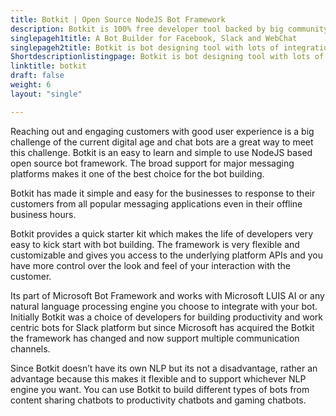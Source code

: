 ```yaml
---
title: Botkit | Open Source NodeJS Bot Framework
description: Botkit is 100% free developer tool backed by big community. It is a part of Microsoft Bot Framework for easier and rapid bot development and deployment.
singlepageh1title: A Bot Builder for Facebook, Slack and WebChat
singlepageh2title: Botkit is bot designing tool with lots of integrations including Microsoft Teams, Twilio, Facebook for Work and Cisco Spark. Build interactive bots with Botkit.
Shortdescriptionlistingpage: Botkit is bot designing tool with lots of integrations including Microsoft Teams, Twilio, Facebook for Work and Cisco Spark. Build interactive bots with Botkit.
linktitle: botkit
draft: false
weight: 6
layout: "single"

---
```


Reaching out and engaging customers with good user experience is a big challenge of the current digital age and chat bots are a great way to meet this challenge. Botkit is an easy to learn and simple to use NodeJS based open source bot framework. The broad support for major messaging platforms makes it one of the best choice for the bot building.

Botkit has made it simple and easy for the businesses to response to their customers from all popular messaging applications even in their offline business hours.

Botkit provides a quick starter kit which makes the life of developers very easy to kick start with bot building. The framework is very flexible and customizable and gives you access to the underlying platform APIs and you have more control over the look and feel of your interaction with the customer.

Its part of Microsoft Bot Framework and works with Microsoft LUIS AI or any natural language processing engine you choose to integrate with your bot. Initially Botkit was a choice of developers for building productivity and work centric bots for Slack platform but since Microsoft has acquired the Botkit the framework has changed and now support multiple communication channels.

Since Botkit doesn’t have its own NLP but its not a disadvantage, rather an advantage because this makes it flexible and to support whichever NLP engine you want. You can use Botkit to build different types of bots from content sharing chatbots to productivity chatbots and gaming chatbots.